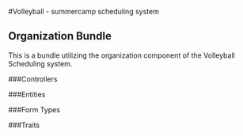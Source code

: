 #Volleyball - summercamp scheduling system
## Organization Bundle
This is a bundle utilizing the organization component of the Volleyball Scheduling system.

###Controllers

###Entities

###Form Types

###Traits
